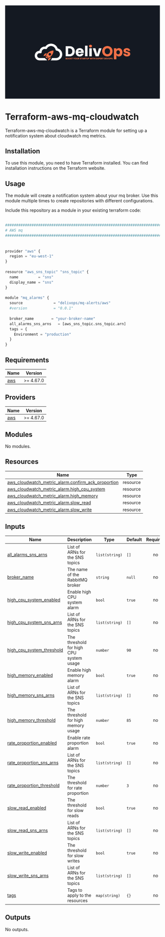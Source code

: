 ![image info](logo.jpeg)

# Terraform-aws-mq-cloudwatch

Terraform-aws-mq-cloudwatch is a Terraform module for setting up a notification system about cloudwatch mq metrics.

## Installation

To use this module, you need to have Terraform installed. You can find installation instructions on the Terraform website.

## Usage

The module will create a notification system about your mq broker.
Use this module multiple times to create repositories with different configurations.

Include this repository as a module in your existing terraform code:

```python

################################################################################
# AWS mq
################################################################################


provider "aws" {
  region = "eu-west-1"
}

resource "aws_sns_topic" "sns_topic" {
  name         = "sns"
  display_name = "sns"
}

module "mq_alarms" {
  source              = "delivops/mq-alerts/aws"
  #version            = "0.0.1"

  broker_name        = "your-broker-name"
  all_alarms_sns_arns   = [aws_sns_topic.sns_topic.arn]
  tags = {
    Environment = "production"
  }
}

```

<!-- BEGIN_TF_DOCS -->
## Requirements

| Name | Version |
|------|---------|
| <a name="requirement_aws"></a> [aws](#requirement\_aws) | >= 4.67.0 |

## Providers

| Name | Version |
|------|---------|
| <a name="provider_aws"></a> [aws](#provider\_aws) | >= 4.67.0 |

## Modules

No modules.

## Resources

| Name | Type |
|------|------|
| [aws_cloudwatch_metric_alarm.confirm_ack_proportion](https://registry.terraform.io/providers/hashicorp/aws/latest/docs/resources/cloudwatch_metric_alarm) | resource |
| [aws_cloudwatch_metric_alarm.high_cpu_system](https://registry.terraform.io/providers/hashicorp/aws/latest/docs/resources/cloudwatch_metric_alarm) | resource |
| [aws_cloudwatch_metric_alarm.high_memory](https://registry.terraform.io/providers/hashicorp/aws/latest/docs/resources/cloudwatch_metric_alarm) | resource |
| [aws_cloudwatch_metric_alarm.slow_read](https://registry.terraform.io/providers/hashicorp/aws/latest/docs/resources/cloudwatch_metric_alarm) | resource |
| [aws_cloudwatch_metric_alarm.slow_write](https://registry.terraform.io/providers/hashicorp/aws/latest/docs/resources/cloudwatch_metric_alarm) | resource |

## Inputs

| Name | Description | Type | Default | Required |
|------|-------------|------|---------|:--------:|
| <a name="input_all_alarms_sns_arns"></a> [all\_alarms\_sns\_arns](#input\_all\_alarms\_sns\_arns) | List of ARNs for the SNS topics | `list(string)` | `[]` | no |
| <a name="input_broker_name"></a> [broker\_name](#input\_broker\_name) | The name of the RabbitMQ broker | `string` | `null` | no |
| <a name="input_high_cpu_system_enabled"></a> [high\_cpu\_system\_enabled](#input\_high\_cpu\_system\_enabled) | Enable high CPU system alarm | `bool` | `true` | no |
| <a name="input_high_cpu_system_sns_arns"></a> [high\_cpu\_system\_sns\_arns](#input\_high\_cpu\_system\_sns\_arns) | List of ARNs for the SNS topics | `list(string)` | `[]` | no |
| <a name="input_high_cpu_system_threshold"></a> [high\_cpu\_system\_threshold](#input\_high\_cpu\_system\_threshold) | The threshold for high CPU system usage | `number` | `90` | no |
| <a name="input_high_memory_enabled"></a> [high\_memory\_enabled](#input\_high\_memory\_enabled) | Enable high memory alarm | `bool` | `true` | no |
| <a name="input_high_memory_sns_arns"></a> [high\_memory\_sns\_arns](#input\_high\_memory\_sns\_arns) | List of ARNs for the SNS topics | `list(string)` | `[]` | no |
| <a name="input_high_memory_threshold"></a> [high\_memory\_threshold](#input\_high\_memory\_threshold) | The threshold for high memory usage | `number` | `85` | no |
| <a name="input_rate_proportion_enabled"></a> [rate\_proportion\_enabled](#input\_rate\_proportion\_enabled) | Enable rate proportion alarm | `bool` | `true` | no |
| <a name="input_rate_proportion_sns_arns"></a> [rate\_proportion\_sns\_arns](#input\_rate\_proportion\_sns\_arns) | List of ARNs for the SNS topics | `list(string)` | `[]` | no |
| <a name="input_rate_proportion_threshold"></a> [rate\_proportion\_threshold](#input\_rate\_proportion\_threshold) | The threshold for rate proportion | `number` | `3` | no |
| <a name="input_slow_read_enabled"></a> [slow\_read\_enabled](#input\_slow\_read\_enabled) | The threshold for slow reads | `bool` | `true` | no |
| <a name="input_slow_read_sns_arns"></a> [slow\_read\_sns\_arns](#input\_slow\_read\_sns\_arns) | List of ARNs for the SNS topics | `list(string)` | `[]` | no |
| <a name="input_slow_write_enabled"></a> [slow\_write\_enabled](#input\_slow\_write\_enabled) | The threshold for slow writes | `bool` | `true` | no |
| <a name="input_slow_write_sns_arns"></a> [slow\_write\_sns\_arns](#input\_slow\_write\_sns\_arns) | List of ARNs for the SNS topics | `list(string)` | `[]` | no |
| <a name="input_tags"></a> [tags](#input\_tags) | Tags to apply to the resources | `map(string)` | `{}` | no |

## Outputs

No outputs.
<!-- END_TF_DOCS -->
